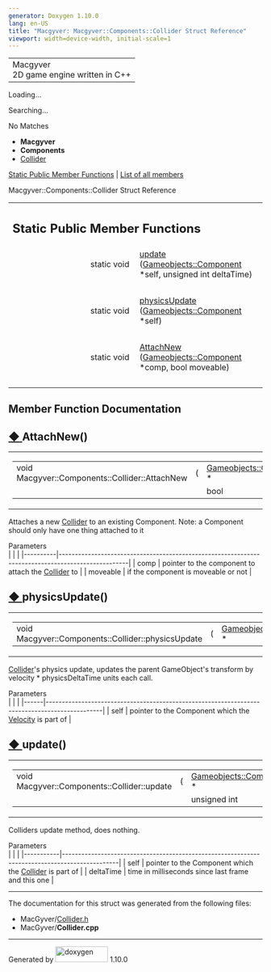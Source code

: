 ```yaml
---
generator: Doxygen 1.10.0
lang: en-US
title: "Macgyver: Macgyver::Components::Collider Struct Reference"
viewport: width=device-width, initial-scale=1
---
```


<div id="top">

<div id="titlearea">

<table data-cellspacing="0" data-cellpadding="0">
<colgroup>
<col style="width: 100%" />
</colgroup>
<tbody>
<tr id="projectrow" class="odd">
<td id="projectalign"><div id="projectname">
Macgyver
</div>
<div id="projectbrief">
2D game engine written in C++
</div></td>
</tr>
</tbody>
</table>

</div>

<div id="main-nav">

</div>

<div id="MSearchSelectWindow"
onmouseover="return searchBox.OnSearchSelectShow()"
onmouseout="return searchBox.OnSearchSelectHide()"
onkeydown="return searchBox.OnSearchSelectKey(event)">

</div>

<div id="MSearchResultsWindow">

<div id="MSearchResults">

<div class="SRPage">

<div id="SRIndex">

<div id="SRResults">

</div>

<div id="Loading" class="SRStatus">

Loading...

</div>

<div id="Searching" class="SRStatus">

Searching...

</div>

<div id="NoMatches" class="SRStatus">

No Matches

</div>

</div>

</div>

</div>

</div>

<div id="nav-path" class="navpath">

- **Macgyver**
- **Components**
- <a href="struct_macgyver_1_1_components_1_1_collider.html"
  class="el">Collider</a>

</div>

</div>

<div class="header">

<div class="summary">

[Static Public Member Functions](#pub-static-methods) \| [List of all
members](struct_macgyver_1_1_components_1_1_collider-members.html)

</div>

<div class="headertitle">

<div class="title">

Macgyver::Components::Collider Struct Reference

</div>

</div>

</div>

<div class="contents">

<table class="memberdecls">
<colgroup>
<col style="width: 50%" />
<col style="width: 50%" />
</colgroup>
<tbody>
<tr class="odd heading">
<td colspan="2"><h2 id="static-public-member-functions"
class="groupheader"><span id="pub-static-methods"></span> Static Public
Member Functions</h2></td>
</tr>
<tr id="r_a3df80261886a302e3f699ea316837e2a"
class="even memitem:a3df80261886a302e3f699ea316837e2a">
<td class="memItemLeft" style="text-align: right;"
data-valign="top">static void </td>
<td class="memItemRight" data-valign="bottom"><a
href="#a3df80261886a302e3f699ea316837e2a" class="el">update</a> (<a
href="class_macgyver_1_1_gameobjects_1_1_component.html"
class="el">Gameobjects::Component</a> *self, unsigned int
deltaTime)</td>
</tr>
<tr class="odd separator:a3df80261886a302e3f699ea316837e2a">
<td colspan="2" class="memSeparator"> </td>
</tr>
<tr id="r_aad7474e6ec63640ed22524e3b9ea6583"
class="even memitem:aad7474e6ec63640ed22524e3b9ea6583">
<td class="memItemLeft" style="text-align: right;"
data-valign="top">static void </td>
<td class="memItemRight" data-valign="bottom"><a
href="#aad7474e6ec63640ed22524e3b9ea6583" class="el">physicsUpdate</a>
(<a href="class_macgyver_1_1_gameobjects_1_1_component.html"
class="el">Gameobjects::Component</a> *self)</td>
</tr>
<tr class="odd separator:aad7474e6ec63640ed22524e3b9ea6583">
<td colspan="2" class="memSeparator"> </td>
</tr>
<tr id="r_ae93c43b6f382eac6a78d60062d7d85c4"
class="even memitem:ae93c43b6f382eac6a78d60062d7d85c4">
<td class="memItemLeft" style="text-align: right;"
data-valign="top">static void </td>
<td class="memItemRight" data-valign="bottom"><a
href="#ae93c43b6f382eac6a78d60062d7d85c4" class="el">AttachNew</a> (<a
href="class_macgyver_1_1_gameobjects_1_1_component.html"
class="el">Gameobjects::Component</a> *comp, bool moveable)</td>
</tr>
<tr class="odd separator:ae93c43b6f382eac6a78d60062d7d85c4">
<td colspan="2" class="memSeparator"> </td>
</tr>
</tbody>
</table>

## Member Function Documentation

<span id="ae93c43b6f382eac6a78d60062d7d85c4"></span>

## <span class="permalink">[◆ ](#ae93c43b6f382eac6a78d60062d7d85c4)</span>AttachNew()

<div class="memitem">

<div class="memproto">

<table class="mlabels">
<colgroup>
<col style="width: 50%" />
<col style="width: 50%" />
</colgroup>
<tbody>
<tr class="odd">
<td class="mlabels-left"><table class="memname">
<tbody>
<tr class="odd">
<td class="memname">void Macgyver::Components::Collider::AttachNew</td>
<td>(</td>
<td class="paramtype"><a
href="class_macgyver_1_1_gameobjects_1_1_component.html"
class="el">Gameobjects::Component</a> *</td>
<td class="paramname"><span class="paramname"><em>comp</em>,
</span></td>
</tr>
<tr class="even">
<td class="paramkey"></td>
<td></td>
<td class="paramtype">bool</td>
<td class="paramname"><span
class="paramname"><em>moveable</em></span> )</td>
</tr>
</tbody>
</table></td>
<td class="mlabels-right"><span class="mlabels"><span
class="mlabel">static</span></span></td>
</tr>
</tbody>
</table>

</div>

<div class="memdoc">

Attaches a new
<a href="struct_macgyver_1_1_components_1_1_collider.html"
class="el">Collider</a> to an existing Component. Note: a Component
should only have one thing attached to it

Parameters  
|          |                                                                                                   |
|----------|---------------------------------------------------------------------------------------------------|
| comp     | pointer to the component to attach the <a href="struct_macgyver_1_1_components_1_1_collider.html" 
            class="el">Collider</a> to                                                                         |
| moveable | if the component is moveable or not                                                               |

</div>

</div>

<span id="aad7474e6ec63640ed22524e3b9ea6583"></span>

## <span class="permalink">[◆ ](#aad7474e6ec63640ed22524e3b9ea6583)</span>physicsUpdate()

<div class="memitem">

<div class="memproto">

<table class="mlabels">
<colgroup>
<col style="width: 50%" />
<col style="width: 50%" />
</colgroup>
<tbody>
<tr class="odd">
<td class="mlabels-left"><table class="memname">
<tbody>
<tr class="odd">
<td class="memname">void
Macgyver::Components::Collider::physicsUpdate</td>
<td>(</td>
<td class="paramtype"><a
href="class_macgyver_1_1_gameobjects_1_1_component.html"
class="el">Gameobjects::Component</a> *</td>
<td class="paramname"><span class="paramname"><em>self</em></span></td>
<td>)</td>
<td></td>
</tr>
</tbody>
</table></td>
<td class="mlabels-right"><span class="mlabels"><span
class="mlabel">static</span></span></td>
</tr>
</tbody>
</table>

</div>

<div class="memdoc">

<a href="struct_macgyver_1_1_components_1_1_collider.html"
class="el">Collider</a>'s physics update, updates the parent
GameObject's transform by velocity \* physicsDeltaTime units each call.

Parameters  
|      |                                                                                               |
|------|-----------------------------------------------------------------------------------------------|
| self | pointer to the Component which the <a href="struct_macgyver_1_1_components_1_1_velocity.html" 
        class="el">Velocity</a> is part of                                                             |

</div>

</div>

<span id="a3df80261886a302e3f699ea316837e2a"></span>

## <span class="permalink">[◆ ](#a3df80261886a302e3f699ea316837e2a)</span>update()

<div class="memitem">

<div class="memproto">

<table class="mlabels">
<colgroup>
<col style="width: 50%" />
<col style="width: 50%" />
</colgroup>
<tbody>
<tr class="odd">
<td class="mlabels-left"><table class="memname">
<tbody>
<tr class="odd">
<td class="memname">void Macgyver::Components::Collider::update</td>
<td>(</td>
<td class="paramtype"><a
href="class_macgyver_1_1_gameobjects_1_1_component.html"
class="el">Gameobjects::Component</a> *</td>
<td class="paramname"><span class="paramname"><em>self</em>,
</span></td>
</tr>
<tr class="even">
<td class="paramkey"></td>
<td></td>
<td class="paramtype">unsigned int</td>
<td class="paramname"><span
class="paramname"><em>deltaTime</em></span> )</td>
</tr>
</tbody>
</table></td>
<td class="mlabels-right"><span class="mlabels"><span
class="mlabel">static</span></span></td>
</tr>
</tbody>
</table>

</div>

<div class="memdoc">

Colliders update method, does nothing.

Parameters  
|           |                                                                                               |
|-----------|-----------------------------------------------------------------------------------------------|
| self      | pointer to the Component which the <a href="struct_macgyver_1_1_components_1_1_collider.html" 
             class="el">Collider</a> is part of                                                             |
| deltaTime | time in milliseconds since last frame and this one                                            |

</div>

</div>

------------------------------------------------------------------------

The documentation for this struct was generated from the following
files:

- MacGyver/<a href="_collider_8h_source.html" class="el">Collider.h</a>
- MacGyver/**Collider.cpp**

</div>

------------------------------------------------------------------------

<span class="small">Generated
by [<img src="doxygen.svg" class="footer" width="104" height="31"
alt="doxygen" />](https://www.doxygen.org/index.html) 1.10.0</span>
